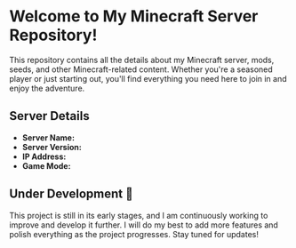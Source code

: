 # Welcome to My Minecraft Server Repository!

This repository contains all the details about my Minecraft server, mods, seeds, and other Minecraft-related content. Whether you're a seasoned player or just starting out, you'll find everything you need here to join in and enjoy the adventure.

## Server Details
- **Server Name:** 
- **Server Version:** 
- **IP Address:** 
- **Game Mode:** 


## Under Development 🚧

This project is still in its early stages, and I am continuously working to improve and develop it further. I will do my best to add more features and polish everything as the project progresses. Stay tuned for updates!
